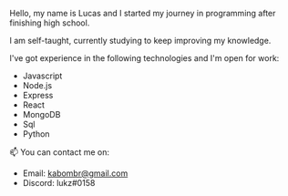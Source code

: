 Hello, my name is Lucas and I started my journey in programming after finishing high school. 

I am self-taught, currently studying to keep improving my knowledge.

I've got experience in the following technologies and I'm open for work:
- Javascript
- Node.js
- Express
- React
- MongoDB
- Sql
- Python



📫 You can contact me on:
 - Email: kabombr@gmail.com
 - Discord: lukz#0158


